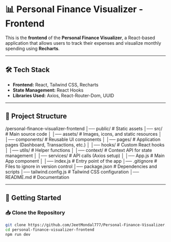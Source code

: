 # **📊 Personal Finance Visualizer - Frontend**  

This is the **frontend** of the **Personal Finance Visualizer**, a React-based application that allows users to track their expenses and visualize monthly spending using **Recharts**.  

---

## **🛠️ Tech Stack**  
- **Frontend:** React, Tailwind CSS, Recharts  
- **State Management:** React Hooks  
- **Libraries Used:** Axios, React-Router-Dom, UUID  

---

## **📂 Project Structure**  

/personal-finance-visualizer-frontend
│── public/ # Static assets
│── src/ # Main source code
│ │── assets/ # Images, icons, and static resources
│ │── components/ # Reusable UI components
│ │── pages/ # Application pages (Dashboard, Transactions, etc.)
│ │── hooks/ # Custom React hooks
│ │── utils/ # Helper functions
│ │── context/ # Context API for state management
│ │── services/ # API calls (Axios setup)
│ │── App.js # Main App component
│ │── index.js # Entry point of the app
│── .gitignore # Files to ignore in version control
│── package.json # Dependencies and scripts
│── tailwind.config.js # Tailwind CSS configuration
│── README.md # Documentation

---

## **🚀 Getting Started**  

### **📥 Clone the Repository**  
```bash
git clone https://github.com/JeetMondal777/Personal-Finance-Visualizer.git
cd personal-finance-visualizer-frontend
npm run dev
